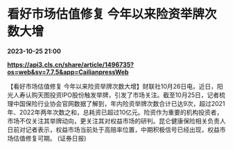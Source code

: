 # 看好市场估值修复 今年以来险资举牌次数大增

**2023-10-25 21:00**

**https://api3.cls.cn/share/article/1496735?os=web&sv=7.7.5&app=CailianpressWeb**

【看好市场估值修复 今年以来险资举牌次数大增】财联社10月26日电，近日，阳光人寿认购天图投资IPO股份触发举牌，引发了市场关注。截至10月25日，记者梳理中国保险行业协会官网数据了解到，年内险资举牌次数合计已达9次，超过2021年、2022年两年次数之和，总耗资已超过10亿元。险资作为重要的机构投资者，市场不仅关注其举牌动向，更关注其对权益市场的研判。昆仑健康保险相关负责人日前对记者表示，权益市场当前处于高赔率位置，中期积极信号已经出现，权益市场估值修复可期。 (证券日报)